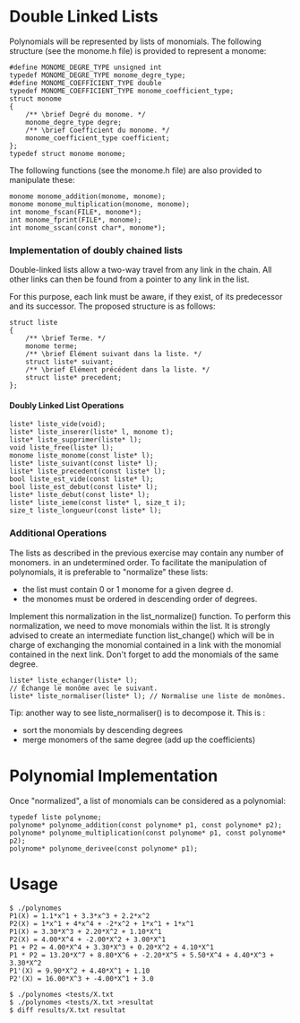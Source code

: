 # Double Linked Lists
Polynomials will be represented by lists of monomials. The following structure (see the monome.h file) is provided to represent a monome:

```
#define MONOME_DEGRE_TYPE unsigned int
typedef MONOME_DEGRE_TYPE monome_degre_type;
#define MONOME_COEFFICIENT_TYPE double
typedef MONOME_COEFFICIENT_TYPE monome_coefficient_type;
struct monome
{
	/** \brief Degré du monome. */
	monome_degre_type degre;
	/** \brief Coefficient du monome. */
	monome_coefficient_type coefficient;
};
typedef struct monome monome;
```

The following functions (see the monome.h file) are also provided to manipulate these:

```
monome monome_addition(monome, monome);
monome monome_multiplication(monome, monome);
int monome_fscan(FILE*, monome*);
int monome_fprint(FILE*, monome);
int monome_sscan(const char*, monome*);
```

### Implementation of doubly chained lists
Double-linked lists allow a two-way travel from any link in the chain. All other links can then be found from a pointer to any link in the list.

For this purpose, each link must be aware, if they exist, of its predecessor and its successor. The proposed structure is as follows:

```
struct liste
{
	/** \brief Terme. */
	monome terme;
	/** \brief Élément suivant dans la liste. */
	struct liste* suivant;
	/** \brief Élément précédent dans la liste. */
	struct liste* precedent;
};

```

#### Doubly Linked List Operations

```
liste* liste_vide(void);
liste* liste_inserer(liste* l, monome t);
liste* liste_supprimer(liste* l);
void liste_free(liste* l);
monome liste_monome(const liste* l);
liste* liste_suivant(const liste* l);
liste* liste_precedent(const liste* l);
bool liste_est_vide(const liste* l);
bool liste_est_debut(const liste* l);
liste* liste_debut(const liste* l);
liste* liste_ieme(const liste* l, size_t i);
size_t liste_longueur(const liste* l);
```

### Additional Operations
The lists as described in the previous exercise may contain any number of monomers.
in an undetermined order. To facilitate the manipulation of polynomials, it is preferable to "normalize" these lists:
- the list must contain 0 or 1 monome for a given degree d.
- the monomes must be ordered in descending order of degrees.

Implement this normalization in the list_normalize() function. 
To perform this normalization, we need to move monomials within the list.
It is strongly advised to create an intermediate function list_change()
which will be in charge of exchanging the monomial contained in a link 
with the monomial contained in the next link. Don't forget to add the 
monomials of the same degree.


```
liste* liste_echanger(liste* l);
// Échange le monôme avec le suivant.
liste* liste_normaliser(liste* l); // Normalise une liste de monômes.
```
Tip: another way to see liste_normaliser() is to decompose it. This is :
- sort the monomials by descending degrees
- merge monomers of the same degree (add up the coefficients)


# Polynomial Implementation
Once "normalized", a list of monomials can be considered as a polynomial:

```
typedef liste polynome;
polynome* polynome_addition(const polynome* p1, const polynome* p2);
polynome* polynome_multiplication(const polynome* p1, const polynome* p2);
polynome* polynome_derivee(const polynome* p1);
```



# Usage

```
$ ./polynomes
P1(X) = 1.1*x^1 + 3.3*x^3 + 2.2*x^2
P2(X) = 1*x^1 + 4*x^4 + -2*x^2 + 1*x^1 + 1*x^1
P1(X) = 3.30*X^3 + 2.20*X^2 + 1.10*X^1
P2(X) = 4.00*X^4 + -2.00*X^2 + 3.00*X^1
P1 + P2 = 4.00*X^4 + 3.30*X^3 + 0.20*X^2 + 4.10*X^1
P1 * P2 = 13.20*X^7 + 8.80*X^6 + -2.20*X^5 + 5.50*X^4 + 4.40*X^3 + 3.30*X^2
P1'(X) = 9.90*X^2 + 4.40*X^1 + 1.10
P2'(X) = 16.00*X^3 + -4.00*X^1 + 3.0
```


```
$ ./polynomes <tests/X.txt
$ ./polynomes <tests/X.txt >resultat
$ diff results/X.txt resultat
```
